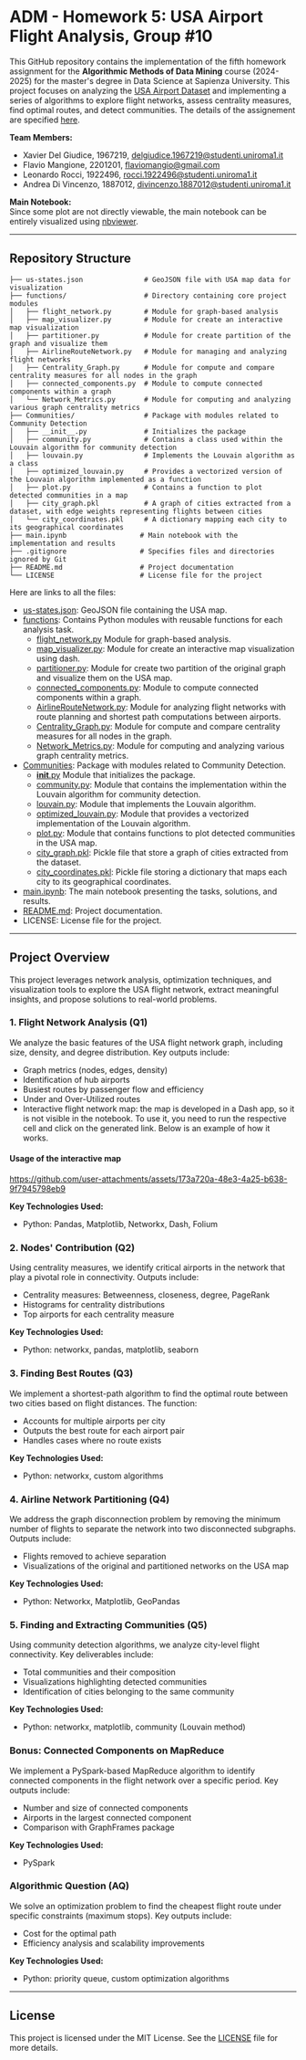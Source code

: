 # ADM - Homework 5: USA Airport Flight Analysis, Group #10

This GitHub repository contains the implementation of the fifth homework assignment for the **Algorithmic Methods of Data Mining** course (2024-2025) for the master's degree in Data Science at Sapienza University. This project focuses on analyzing the [USA Airport Dataset](https://www.kaggle.com/datasets/flashgordon/usa-airport-dataset) and implementing a series of algorithms to explore flight networks, assess centrality measures, find optimal routes, and detect communities. The details of the assignement are specified [here](https://github.com/Sapienza-University-Rome/ADM/tree/master/2024/Homework_5).

**Team Members:**
- Xavier Del Giudice, 1967219, delgiudice.1967219@studenti.uniroma1.it
- Flavio Mangione, 2201201, flaviomangio@gmail.com
- Leonardo Rocci, 1922496, rocci.1922496@studenti.uniroma1.it
- Andrea Di Vincenzo, 1887012, divincenzo.1887012@studenti.uniroma1.it

**Main Notebook:**  
Since some plot are not directly viewable, the main notebook can be entirely visualized using [nbviewer](https://nbviewer.org/github/delgiudice1967219/ADM_HW5/blob/main/main.ipynb).

---

## Repository Structure

```plaintext
├── us-states.json               # GeoJSON file with USA map data for visualization
├── functions/                   # Directory containing core project modules
│   ├── flight_network.py        # Module for graph-based analysis
│   ├── map_visualizer.py        # Module for create an interactive map visualization
│   ├── partitioner.py           # Module for create partition of the graph and visualize them
│   ├── AirlineRouteNetwork.py   # Module for managing and analyzing flight networks
│   ├── Centrality_Graph.py      # Module for compute and compare centrality measures for all nodes in the graph
│   ├── connected_components.py  # Module to compute connected components within a graph
│   └── Network_Metrics.py       # Module for computing and analyzing various graph centrality metrics 
├── Communities/                 # Package with modules related to Community Detection
│   ├── __init__.py              # Initializes the package
│   ├── community.py             # Contains a class used within the Louvain algorithm for community detection
│   ├── louvain.py               # Implements the Louvain algorithm as a class
│   ├── optimized_louvain.py     # Provides a vectorized version of the Louvain algorithm implemented as a function
│   ├── plot.py                  # Contains a function to plot detected communities in a map
│   ├── city_graph.pkl           # A graph of cities extracted from a dataset, with edge weights representing flights between cities
│   └── city_coordinates.pkl     # A dictionary mapping each city to its geographical coordinates
├── main.ipynb                  # Main notebook with the implementation and results
├── .gitignore                  # Specifies files and directories ignored by Git
├── README.md                   # Project documentation
└── LICENSE                     # License file for the project
```

Here are links to all the files:

* [us-states.json](us-states.json): GeoJSON file containing the USA map.
* [functions](functions/): Contains Python modules with reusable functions for each analysis task.
  * [flight_network.py](functions/flight_network.py) Module for graph-based analysis.
  * [map_visualizer.py](functions/map_visualizer.py): Module for create an interactive map visualization using dash.
  * [partitioner.py](functions/partitioner.py): Module for create two partition of the original graph and visualize them on the USA map. 
  * [connected_components.py](functions/connected_components.py): Module to compute connected components within a graph.
  * [AirlineRouteNetwork.py](functions/AirlineRouteNetwork.py): Module for analyzing flight networks with route planning and shortest path computations between airports.
  * [Centrality_Graph.py](functions/Centrality_Graph.py): Module for compute and compare centrality measures for all nodes in the graph.
  * [Network_Metrics.py](functions/Network_Metrics.py): Module for computing and analyzing various graph centrality metrics. 
* [Communities](Communities/): Package with modules related to Community Detection.
  * [__init__.py](Communities/__init__.py) Module that initializes the package.
  * [community.py](Communities/community.py): Module that contains the implementation within the Louvain algorithm for community detection.
  * [louvain.py](Communities/louvain.py): Module that implements the Louvain algorithm. 
  * [optimized_louvain.py](Communities/optimized_louvain.py): Module that provides a vectorized implementation of the Louvain algorithm.
  * [plot.py](Communities/plot.py): Module that contains functions to plot detected communities in the USA map.
  * [city_graph.pkl](Communities/city_graph.pkl): Pickle file that store a graph of cities extracted from the dataset.
  * [city_coordinates.pkl](Communities/city_coordinates.pkl): Pickle file storing a dictionary that maps each city to its geographical coordinates.
* [main.ipynb](main.ipynb): The main notebook presenting the tasks, solutions, and results.  
* [README.md](README.md): Project documentation.  
* LICENSE: License file for the project.

---

## Project Overview

This project leverages network analysis, optimization techniques, and visualization tools to explore the USA flight network, extract meaningful insights, and propose solutions to real-world problems.

### 1. Flight Network Analysis (Q1)
We analyze the basic features of the USA flight network graph, including size, density, and degree distribution. Key outputs include:  
- Graph metrics (nodes, edges, density)  
- Identification of hub airports  
- Busiest routes by passenger flow and efficiency
- Under and Over-Utilized routes
- Interactive flight network map: the map is developed in a Dash app, so it is not visible in the notebook. To use it, you need to run the respective cell and click on the generated link. Below is an example of how it works.

#### Usage of the interactive map
https://github.com/user-attachments/assets/173a720a-48e3-4a25-b638-9f7945798eb9

**Key Technologies Used:**  
- Python: Pandas, Matplotlib, Networkx, Dash, Folium  

### 2. Nodes' Contribution (Q2)
Using centrality measures, we identify critical airports in the network that play a pivotal role in connectivity. Outputs include:  
- Centrality measures: Betweenness, closeness, degree, PageRank  
- Histograms for centrality distributions  
- Top airports for each centrality measure

**Key Technologies Used:**  
- Python: networkx, pandas, matplotlib, seaborn 

### 3. Finding Best Routes (Q3)
We implement a shortest-path algorithm to find the optimal route between two cities based on flight distances. The function:  
- Accounts for multiple airports per city  
- Outputs the best route for each airport pair  
- Handles cases where no route exists

**Key Technologies Used:**  
- Python: networkx, custom algorithms  

### 4. Airline Network Partitioning (Q4)
We address the graph disconnection problem by removing the minimum number of flights to separate the network into two disconnected subgraphs. Outputs include:  
- Flights removed to achieve separation  
- Visualizations of the original and partitioned networks on the USA map

**Key Technologies Used:**  
- Python: Networkx, Matplotlib, GeoPandas   

### 5. Finding and Extracting Communities (Q5)
Using community detection algorithms, we analyze city-level flight connectivity. Key deliverables include:  
- Total communities and their composition  
- Visualizations highlighting detected communities  
- Identification of cities belonging to the same community  

**Key Technologies Used:**  
- Python: networkx, matplotlib, community (Louvain method)  

### Bonus: Connected Components on MapReduce
We implement a PySpark-based MapReduce algorithm to identify connected components in the flight network over a specific period. Key outputs include:  
- Number and size of connected components  
- Airports in the largest connected component  
- Comparison with GraphFrames package

**Key Technologies Used:**  
- PySpark  

### Algorithmic Question (AQ)
We solve an optimization problem to find the cheapest flight route under specific constraints (maximum stops). Key outputs include:  
- Cost for the optimal path  
- Efficiency analysis and scalability improvements  

**Key Technologies Used:**  
- Python: priority queue, custom optimization algorithms

---

## License

This project is licensed under the MIT License. See the [LICENSE](LICENSE) file for more details.
